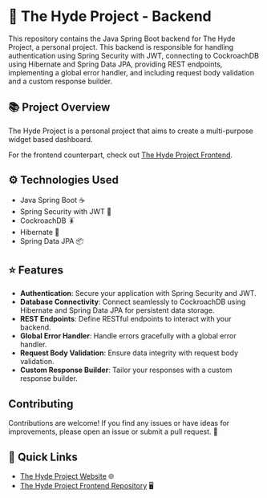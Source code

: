 # 🚀 The Hyde Project - Backend

This repository contains the Java Spring Boot backend for The Hyde Project, a personal project. This backend is responsible for handling authentication using Spring Security with JWT, connecting to CockroachDB using Hibernate and Spring Data JPA, providing REST endpoints, implementing a global error handler, and including request body validation and a custom response builder.

## 📚 Project Overview

The Hyde Project is a personal project that aims to create a multi-purpose widget based dashboard.

For the frontend counterpart, check out [The Hyde Project Frontend](https://github.com/ItsHyde-dev/The-Hyde-Project).

## ⚙️ Technologies Used

- Java Spring Boot ☕
- Spring Security with JWT 🔐
- CockroachDB 🪳
- Hibernate 🚀
- Spring Data JPA 📦

## ⭐️ Features

- **Authentication**: Secure your application with Spring Security and JWT.
- **Database Connectivity**: Connect seamlessly to CockroachDB using Hibernate and Spring Data JPA for persistent data storage.
- **REST Endpoints**: Define RESTful endpoints to interact with your backend.
- **Global Error Handler**: Handle errors gracefully with a global error handler.
- **Request Body Validation**: Ensure data integrity with request body validation.
- **Custom Response Builder**: Tailor your responses with a custom response builder.

## Contributing

Contributions are welcome! If you find any issues or have ideas for improvements, please open an issue or submit a pull request. 🙌

## 🔗 Quick Links

- [The Hyde Project Website](https://the-hyde-project.vercel.app) 🌐
- [The Hyde Project Frontend Repository](https://github.com/ItsHyde-dev/The-Hyde-Project) 🖥️

